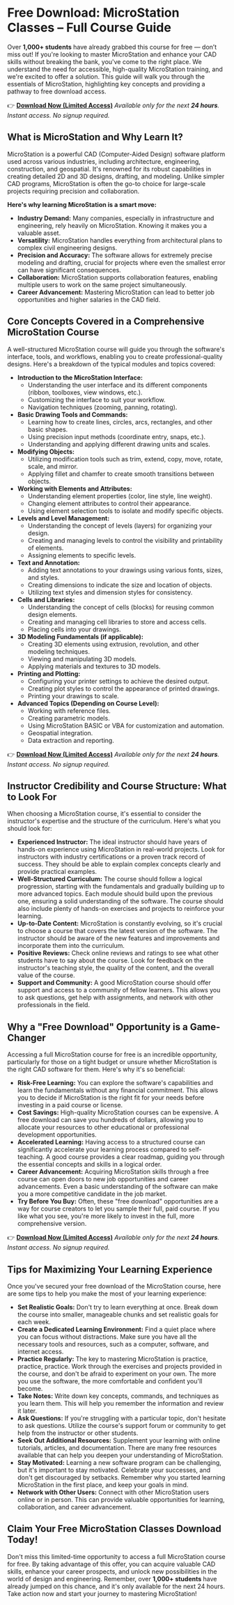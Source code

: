 # Free Download: MicroStation Classes – Full Course Guide

Over **1,000+ students** have already grabbed this course for free — don’t miss out! If you're looking to master MicroStation and enhance your CAD skills without breaking the bank, you've come to the right place. We understand the need for accessible, high-quality MicroStation training, and we're excited to offer a solution. This guide will walk you through the essentials of MicroStation, highlighting key concepts and providing a pathway to free download access.

👉 **[Download Now (Limited Access)](https://udemywork.com/microstation-classes)**
_Available only for the next **24 hours**. Instant access. No signup required._

## What is MicroStation and Why Learn It?

MicroStation is a powerful CAD (Computer-Aided Design) software platform used across various industries, including architecture, engineering, construction, and geospatial. It's renowned for its robust capabilities in creating detailed 2D and 3D designs, drafting, and modeling. Unlike simpler CAD programs, MicroStation is often the go-to choice for large-scale projects requiring precision and collaboration.

**Here's why learning MicroStation is a smart move:**

*   **Industry Demand:** Many companies, especially in infrastructure and engineering, rely heavily on MicroStation. Knowing it makes you a valuable asset.
*   **Versatility:** MicroStation handles everything from architectural plans to complex civil engineering designs.
*   **Precision and Accuracy:** The software allows for extremely precise modeling and drafting, crucial for projects where even the smallest error can have significant consequences.
*   **Collaboration:** MicroStation supports collaboration features, enabling multiple users to work on the same project simultaneously.
*   **Career Advancement:** Mastering MicroStation can lead to better job opportunities and higher salaries in the CAD field.

## Core Concepts Covered in a Comprehensive MicroStation Course

A well-structured MicroStation course will guide you through the software's interface, tools, and workflows, enabling you to create professional-quality designs. Here's a breakdown of the typical modules and topics covered:

*   **Introduction to the MicroStation Interface:**
    *   Understanding the user interface and its different components (ribbon, toolboxes, view windows, etc.).
    *   Customizing the interface to suit your workflow.
    *   Navigation techniques (zooming, panning, rotating).
*   **Basic Drawing Tools and Commands:**
    *   Learning how to create lines, circles, arcs, rectangles, and other basic shapes.
    *   Using precision input methods (coordinate entry, snaps, etc.).
    *   Understanding and applying different drawing units and scales.
*   **Modifying Objects:**
    *   Utilizing modification tools such as trim, extend, copy, move, rotate, scale, and mirror.
    *   Applying fillet and chamfer to create smooth transitions between objects.
*   **Working with Elements and Attributes:**
    *   Understanding element properties (color, line style, line weight).
    *   Changing element attributes to control their appearance.
    *   Using element selection tools to isolate and modify specific objects.
*   **Levels and Level Management:**
    *   Understanding the concept of levels (layers) for organizing your design.
    *   Creating and managing levels to control the visibility and printability of elements.
    *   Assigning elements to specific levels.
*   **Text and Annotation:**
    *   Adding text annotations to your drawings using various fonts, sizes, and styles.
    *   Creating dimensions to indicate the size and location of objects.
    *   Utilizing text styles and dimension styles for consistency.
*   **Cells and Libraries:**
    *   Understanding the concept of cells (blocks) for reusing common design elements.
    *   Creating and managing cell libraries to store and access cells.
    *   Placing cells into your drawings.
*   **3D Modeling Fundamentals (if applicable):**
    *   Creating 3D elements using extrusion, revolution, and other modeling techniques.
    *   Viewing and manipulating 3D models.
    *   Applying materials and textures to 3D models.
*   **Printing and Plotting:**
    *   Configuring your printer settings to achieve the desired output.
    *   Creating plot styles to control the appearance of printed drawings.
    *   Printing your drawings to scale.
*   **Advanced Topics (Depending on Course Level):**
    *   Working with reference files.
    *   Creating parametric models.
    *   Using MicroStation BASIC or VBA for customization and automation.
    *   Geospatial integration.
    *   Data extraction and reporting.

👉 **[Download Now (Limited Access)](https://udemywork.com/microstation-classes)**
_Available only for the next **24 hours**. Instant access. No signup required._

## Instructor Credibility and Course Structure: What to Look For

When choosing a MicroStation course, it's essential to consider the instructor's expertise and the structure of the curriculum. Here's what you should look for:

*   **Experienced Instructor:** The ideal instructor should have years of hands-on experience using MicroStation in real-world projects. Look for instructors with industry certifications or a proven track record of success. They should be able to explain complex concepts clearly and provide practical examples.
*   **Well-Structured Curriculum:** The course should follow a logical progression, starting with the fundamentals and gradually building up to more advanced topics. Each module should build upon the previous one, ensuring a solid understanding of the software. The course should also include plenty of hands-on exercises and projects to reinforce your learning.
*   **Up-to-Date Content:** MicroStation is constantly evolving, so it's crucial to choose a course that covers the latest version of the software. The instructor should be aware of the new features and improvements and incorporate them into the curriculum.
*   **Positive Reviews:** Check online reviews and ratings to see what other students have to say about the course. Look for feedback on the instructor's teaching style, the quality of the content, and the overall value of the course.
*   **Support and Community:** A good MicroStation course should offer support and access to a community of fellow learners. This allows you to ask questions, get help with assignments, and network with other professionals in the field.

## Why a "Free Download" Opportunity is a Game-Changer

Accessing a full MicroStation course for free is an incredible opportunity, particularly for those on a tight budget or unsure whether MicroStation is the right CAD software for them. Here's why it's so beneficial:

*   **Risk-Free Learning:** You can explore the software's capabilities and learn the fundamentals without any financial commitment. This allows you to decide if MicroStation is the right fit for your needs before investing in a paid course or license.
*   **Cost Savings:** High-quality MicroStation courses can be expensive. A free download can save you hundreds of dollars, allowing you to allocate your resources to other educational or professional development opportunities.
*   **Accelerated Learning:** Having access to a structured course can significantly accelerate your learning process compared to self-teaching. A good course provides a clear roadmap, guiding you through the essential concepts and skills in a logical order.
*   **Career Advancement:** Acquiring MicroStation skills through a free course can open doors to new job opportunities and career advancements. Even a basic understanding of the software can make you a more competitive candidate in the job market.
*   **Try Before You Buy:** Often, these "free download" opportunities are a way for course creators to let you sample their full, paid course. If you like what you see, you're more likely to invest in the full, more comprehensive version.

👉 **[Download Now (Limited Access)](https://udemywork.com/microstation-classes)**
_Available only for the next **24 hours**. Instant access. No signup required._

## Tips for Maximizing Your Learning Experience

Once you've secured your free download of the MicroStation course, here are some tips to help you make the most of your learning experience:

*   **Set Realistic Goals:** Don't try to learn everything at once. Break down the course into smaller, manageable chunks and set realistic goals for each week.
*   **Create a Dedicated Learning Environment:** Find a quiet place where you can focus without distractions. Make sure you have all the necessary tools and resources, such as a computer, software, and internet access.
*   **Practice Regularly:** The key to mastering MicroStation is practice, practice, practice. Work through the exercises and projects provided in the course, and don't be afraid to experiment on your own. The more you use the software, the more comfortable and confident you'll become.
*   **Take Notes:** Write down key concepts, commands, and techniques as you learn them. This will help you remember the information and review it later.
*   **Ask Questions:** If you're struggling with a particular topic, don't hesitate to ask questions. Utilize the course's support forum or community to get help from the instructor or other students.
*   **Seek Out Additional Resources:** Supplement your learning with online tutorials, articles, and documentation. There are many free resources available that can help you deepen your understanding of MicroStation.
*   **Stay Motivated:** Learning a new software program can be challenging, but it's important to stay motivated. Celebrate your successes, and don't get discouraged by setbacks. Remember why you started learning MicroStation in the first place, and keep your goals in mind.
*   **Network with Other Users:** Connect with other MicroStation users online or in person. This can provide valuable opportunities for learning, collaboration, and career advancement.

## Claim Your Free MicroStation Classes Download Today!

Don't miss this limited-time opportunity to access a full MicroStation course for free. By taking advantage of this offer, you can acquire valuable CAD skills, enhance your career prospects, and unlock new possibilities in the world of design and engineering. Remember, over **1,000+ students** have already jumped on this chance, and it's only available for the next 24 hours. Take action now and start your journey to mastering MicroStation!

